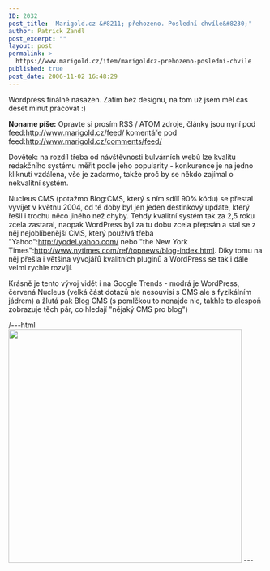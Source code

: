 ```yaml
---
ID: 2032
post_title: 'Marigold.cz &#8211; přehozeno. Poslední chvíle&#8230;'
author: Patrick Zandl
post_excerpt: ""
layout: post
permalink: >
  https://www.marigold.cz/item/marigoldcz-prehozeno-posledni-chvile
published: true
post_date: 2006-11-02 16:48:29
---
```

<texy>Wordpress finálně nasazen. Zatím bez designu, na tom už jsem měl čas deset minut pracovat :)

**Noname píše:** Opravte si prosím RSS / ATOM zdroje, články jsou nyní pod feed:http://www.marigold.cz/feed/ komentáře pod feed:http://www.marigold.cz/comments/feed/

Dovětek: na rozdíl třeba od návštěvnosti bulvárních webů lze kvalitu redakčního systému měřit podle jeho popularity - konkurence je na jedno kliknutí vzdálena, vše je zadarmo, takže proč by se někdo zajímal o nekvalitní systém.

Nucleus CMS (potažmo Blog:CMS, který s ním sdílí 90% kódu) se přestal vyvíjet v květnu 2004, od té doby byl jen jeden destinkový update, který řešil i trochu něco jiného než chyby. Tehdy kvalitní systém tak za 2,5 roku zcela zastaral, naopak WordPress byl za tu dobu zcela přepsán a stal se z něj nejoblíbenější CMS, který používá třeba "Yahoo":http://yodel.yahoo.com/ nebo "the New York Times":http://www.nytimes.com/ref/topnews/blog-index.html. Díky tomu na něj přešla i většina vývojářů kvalitních pluginů a WordPress se tak i dále velmi rychle rozvíjí.

Krásně je tento vývoj vidět i na Google Trends - modrá je WordPress, červená Nucleus (velká část dotazů ale nesouvisí s CMS ale s fyzikálním jádrem) a žlutá pak Blog CMS (s pomlčkou to nenajde nic, takhle to alespoň zobrazuje těch pár, co hledají "nějaký CMS pro blog")

/---html
<img width="460" src="http://www.google.com/trends/viz?q=wordpress,nucleus,blog+cms&date=all&geo=all&graph=weekly_img&sa=N" />
\---